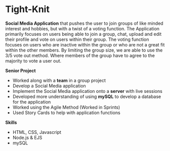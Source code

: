 # Tight-Knit
**Social Media Application** that pushes the user to join groups of like minded interest and hobbies, but with a twist of a voting function.
The Application primarily focuses on users being able to join a group, chat, upload and edit their profile and vote on users within their group.
The voting function focuses on users who are inactive within the group or who are not a great fit within the other members.
By limiting the group size, we are able to use the 3/5 vote out method. Where members of the group have to agree to the majority to vote a user out.



**Senior Project**
- Worked along with a **team** in a group project
- Develop a Social Media application
- Implement the Social Media application onto a **server** with live sessions
- Developed more understanding of using **mySQL** to develop a database for the application
- Worked using the Agile Method (Worked in Sprints)
- Used Story Cards to help with application functions

**Skills**
- HTML, CSS, Javascript
- Node.js & EJS
- mySQL
